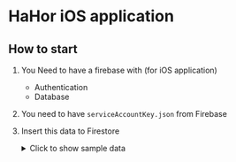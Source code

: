 # HaHor iOS application

## How to start
1. You Need to have a firebase with (for iOS application)
   - Authentication
   - Database

2. You need to have `serviceAccountKey.json` from Firebase 

3. Insert this data to Firestore
    <details>
    <summary>Click to show sample data</summary>

    <br>

        [
            {
            "name": "Chapter One The Campus Kaset",
            "lat": 13.838547623879665,
            "lon": 100.57468375008631,
            "amenities": {
                "autolockdoor": true,
                "carpark": true,
                "clothesdryer": false,
                "fitness": true,
                "washingmachine": true,
                "wifi": true
            },
            "contact": {
                "address": "xxx ถนนงามวงศ์งานเกษตร",
                "email": "dorm1@mail.com",
                "phone": "0xxxxxxxxx"
            },
            "price": "9,000 - 13,000",
            "avg_review": "4.5 (2)",
            "review": [
                {
                "comment": "good",
                "star": 5
                },
                {
                "comment": "good",
                "star": 4
                }
            ]
            },
            {
            "name": "THE PRIZE",
            "lat": 13.839187786604779,
            "lon": 100.5690649490483,
            "amenities": {
                "autolockdoor": false,
                "carpark": true,
                "clothesdryer": false,
                "fitness": false,
                "washingmachine": true,
                "wifi": true
            },
            "contact": {
                "address": "8, 118-119 Ngam Wong Wan 54 Alley, Lane 5, Lat Yao, Chatuchak, Bangkok 10900",
                "email": "dorm2@mail.com",
                "phone": "0xxxxxxxxx"
            },
            "price": "6,500 - 7,500",
            "avg_review": "1 (3)",
            "review": [
                {
                "comment": "Everything is bad. The more you speak, the worse it is. You should improve it.",
                "star": 1
                },
                {
                "comment": "Don't come here, everyone. It's so bad that I don't know what words to say.",
                "star": 1
                },
                {
                "comment": "Not worth the money. Too many rules and poor service.",
                "star": 1
                }
            ]
            },
            {
            "name": "Premio Vetro",
            "lat": 13.841150455794715,
            "lon": 100.57221382825519,
            "amenities": {
                "autolockdoor": true,
                "carpark": true,
                "clothesdryer": true,
                "fitness": true,
                "washingmachine": true,
                "wifi": true
            },
            "contact": {
                "address": "28 Ngamwongwan Rd, Lat Yao, Chatuchak, Bangkok 10900",
                "email": "dorm3@mail.com",
                "phone": "0xxxxxxxxx"
            },
            "price": "11,000 - 17,000",
            "avg_review": "4.3 (3)",
            "review": [
                {
                "comment": "Near Kasetsart University with lots of food nearby.",
                "star": 4
                },
                {
                "comment": "Great parking and convenient location.",
                "star": 5
                },
                {
                "comment": "Modern building with good atmosphere.",
                "star": 4
                }
            ]
            },
            {
            "name": "The Ville Kaset-sart Condominium",
            "lat": 13.846551762977924,
            "lon": 100.56347787318933,
            "amenities": {
                "autolockdoor": false,
                "carpark": true,
                "clothesdryer": false,
                "fitness": false,
                "washingmachine": true,
                "wifi": false
            },
            "contact": {
                "address": "58 Ngamwongwan Rd, Lat Yao, Chatuchak, Bangkok 10900",
                "email": "dorm4@mail.com",
                "phone": "0xxxxxxxxx"
            },
            "price": "12,000 - 16,000",
            "avg_review": "5 (4)",
            "review": [
                {
                "comment": "Comfortable and convenient with plenty of parking.",
                "star": 5
                },
                {
                "comment": "Best dorm I’ve stayed in. Clean and peaceful.",
                "star": 5
                },
                {
                "comment": "All essentials are here and it's close to campus.",
                "star": 5
                },
                {
                "comment": "Highly recommended for students.",
                "star": 5
                }
            ]
            },
            {
            "name": "The Pixels",
            "lat": 13.841217655701405,
            "lon": 100.56863966556612,
            "amenities": {
                "autolockdoor": false,
                "carpark": true,
                "clothesdryer": false,
                "fitness": false,
                "washingmachine": true,
                "wifi": true
            },
            "contact": {
                "address": "98/57 Ngamwongwan 52, Intersection 13, Lat Yao, Chatuchak, Bangkok 10900",
                "email": "dorm5@mail.com",
                "phone": "0xxxxxxxxx"
            },
            "price": "8,200 - 8,500",
            "avg_review": "4.33 (3)",
            "review": [
                {
                "comment": "Great location, close to 7-Eleven and campus.",
                "star": 5
                },
                {
                "comment": "Parking is limited, but good transport options.",
                "star": 3
                },
                {
                "comment": "Minimalist design and cozy rooms.",
                "star": 5
                }
            ]
            },
            {
            "name": "Like@Kaset",
            "lat": 13.839405039033796,
            "lon": 100.56845727540212,
            "amenities": {
                "autolockdoor": false,
                "carpark": true,
                "clothesdryer": false,
                "fitness": false,
                "washingmachine": true,
                "wifi": true
            },
            "contact": {
                "address": "8, 98 Ngam Wong Wan 54 Alley, Lane 7, Lat Yao, Chatuchak, Bangkok 10900",
                "email": "dorm6@mail.com",
                "phone": "0xxxxxxxxx"
            },
            "price": "6,000 - 6,500",
            "avg_review": "4.33 (3)",
            "review": [
                {
                "comment": "The dormitory is good, but the water is a bit warm during the day.",
                "star": 5
                },
                {
                "comment": "Wi-Fi gets slow sometimes when everyone is using it at night. Works better in the morning.",
                "star": 4
                },
                {
                "comment": "Not much storage space in the room, so bring organizers. But the layout is smart.",
                "star": 4
                }
            ]
            },
            {
            "name": "Manee @Kasetsart",
            "lat": 13.839956720744793,
            "lon": 100.56908897028866,
            "amenities": {
                "autolockdoor": false,
                "carpark": false,
                "clothesdryer": false,
                "fitness": false,
                "washingmachine": false,
                "wifi": true
            },
            "contact": {
                "address": "23, 40 Soi Than Phuying Phahon, Lat Yao, Chatuchak, Bangkok 10900",
                "email": "dorm7@mail.com",
                "phone": "0xxxxxxxxx"
            },
            "price": "4,500 - 6,700",
            "avg_review": "4 (3)",
            "review": [
                {
                "comment": "Rules are tight—no guests and early curfews. But it’s clean and well-organized if you like structure.",
                "star": 3
                },
                {
                "comment": "It’s an all-female dorm, so I feel very safe.",
                "star": 5
                },
                {
                "comment": "Rent is reasonable, and you get a lot for what you pay. I’m happy living here.",
                "star": 4
                }
            ]
            },
            {
            "name": "All Living",
            "lat": 13.84182202456744,
            "lon": 100.56872010360321,
            "amenities": {
                "autolockdoor": false,
                "carpark": true,
                "clothesdryer": true,
                "fitness": false,
                "washingmachine": false,
                "wifi": true
            },
            "contact": {
                "address": "89 Ngam Wong Wan Rd 52, Lat Yao, Chatuchak, Bangkok 10900",
                "email": "dorm8@mail.com",
                "phone": "0xxxxxxxxx"
            },
            "price": "5,500 - 6,000",
            "avg_review": "3.5 (4)",
            "review": [
                {
                "comment": "Value for money. Quiet. Car park available. But lift needed to be maintained more often.",
                "star": 4
                },
                {
                "comment": "Clean, safe, quiet, with adequate parking.",
                "star": 4
                },
                {
                "comment": "Clean and has a security guard as well. Good.",
                "star": 5
                },
                {
                "comment": "Old dormitory.",
                "star": 1
                }
            ]
            },
            {
            "name": "THE MUVE Kaset",
            "lat": 13.84260100416922,
            "lon": 100.569909815293,
            "amenities": {
                "autolockdoor": true,
                "carpark": true,
                "clothesdryer": true,
                "fitness": true,
                "washingmachine": true,
                "wifi": true
            },
            "contact": {
                "address": "29 Ngam Wong Wan 54 Alley, Lane 3, Lat Yao, Chatuchak, Bangkok 10900",
                "email": "dorm9@mail.com",
                "phone": "0xxxxxxxxx"
            },
            "price": "10,000 - 13,000",
            "avg_review": "5 (3)",
            "review": [
                {
                "comment": "Newly built condo, clean, secure, good service. Parking space 2.10 meters high.",
                "star": 5
                },
                {
                "comment": "8-floor condo, suitable size for student life.",
                "star": 5
                },
                {
                "comment": "Beautiful room, good size, overall I really like it.",
                "star": 5
                }
            ]
            },
            {
            "name": "Phuttachat House",
            "lat": 13.842525535277826,
            "lon": 100.56851506171604,
            "amenities": {
                "autolockdoor": true,
                "carpark": false,
                "clothesdryer": false,
                "fitness": false,
                "washingmachine": true,
                "wifi": true
            },
            "contact": {
                "address": "98/73 Ngamwongwan Rd, Lat Yao, Chatuchak, Bangkok 10900",
                "email": "dorm10@mail.com",
                "phone": "0xxxxxxxxx"
            },
            "price": "3,800 - 6,800",
            "avg_review": "4.8 (5)",
            "review": [
                {
                "comment": "Good dormitory, very close to Kasetsart University, just across the road, close to places to eat.",
                "star": 5
                },
                {
                "comment": "Safe, very clean.",
                "star": 5
                },
                {
                "comment": "Clean, cheap.",
                "star": 5
                },
                {
                "comment": "Good dormitory.",
                "star": 5
                },
                {
                "comment": "Convenient, clean.",
                "star": 4
                }
            ]
            }
        ]
  
    </details>